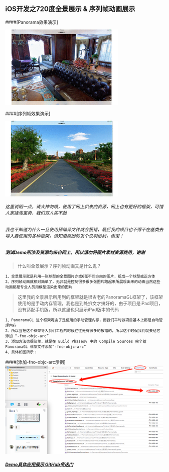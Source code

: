 ## iOS开发之720度全景展示 & 序列帧动画展示

####[Panorama效果演示]

![](./全景图.gif)

####[序列帧效果演示]

![](./序列帧.gif)
###### 这里说明一点，请大神勿喷，使用了网上扒来的资源，网上也有更好的框架，可惜人家挂淘宝卖，我们穷人买不起
###### 我也不知道为什么一旦使用预编译文件就会报错，最后我的项目也不得不在基类去导入要使用的各种框架，请知道原因的发个说明给我，谢谢！
##### 测试Demo所涉及资源均来自网上，所以请勿将图片素材资源商用，谢谢
> 什么叫全景展示？序列帧动画又是什么鬼？

	1、全景展示就是利用一张球型的全景图片亦或6张不同方向的图片，组成一个球型或正方体
	2、序列帧动画就相对简单了，无非就是控制很多很多张图片跑起来所展现出来的动画当然这些动画都是专业人员用模型渲染出来的图片

> 这里我的全景展示所用到的框架就是很古老的PanoramaGL框架了，该框架使用的是手动内存管理，我也是到处扒文才搞好的，由于项目是iPad项目，没有适配手机版，所以这里也只展示iPad版本的代码
	
	1、PanoramaGL 这个框架呢由于是使用的手动管理内存，而我们平时做项目基本上都是自动管理内存
	2、所以当把这个框架导入我们工程的时候往往是有很多的报错的，所以这个时候我们就要给它添加 “-fno-objc-arc”
	3、添加方法也很简单，就是在 Build Phasesv 中的 Compile Sources 挨个给PanoramaGL 框架文件添加“-fno-objc-arc”
	4、具体如图所示：


####[添加-fno-objc-arc示例]
![](./添加示例.png)
	
##### [Demo具体应用展示 GitHub传送门](http://www.90candy.com)


	
